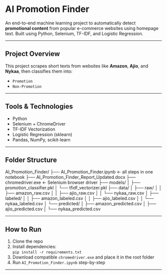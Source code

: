# AI Promotion Finder

An end-to-end machine learning project to automatically detect **promotional content** from popular e-commerce websites using homepage text. Built using Python, Selenium, TF-IDF, and Logistic Regression.

---

## Project Overview

This project scrapes short texts from websites like **Amazon**, **Ajio**, and **Nykaa**, then classifies them into:

- `Promotion`
- `Non-Promotion`
---

##  Tools & Technologies

- Python
- Selenium + ChromeDriver
- TF-IDF Vectorization
- Logistic Regression (sklearn)
- Pandas, NumPy, scikit-learn

---


##  Folder Structure
AI_Promotion_Finder/
├── AI_Promotion_Finder.ipynb ← all steps in one notebook
├── AI_Promotion_Finder_Report_Updated.docx
├── chromedriver.exe ← Selenium browser driver
├── models/
│ ├── promotion_classifier.pkl
│ └── tfidf_vectorizer.pkl
├── data/
│ ├── raw/
│ │ ├── amazon_raw.csv
│ │ ├── ajio_raw.csv
│ │ └── nykaa_raw.csv
│ ├── labeled/
│ │ ├── amazon_labeled.csv
│ │ ├── ajio_labeled.csv
│ │ └── nykaa_labeled.csv
│ └── predicted/
│ ├── amazon_predicted.csv
│ ├── ajio_predicted.csv
│ └── nykaa_predicted.csv


---


##  How to Run

1. Clone the repo
2. Install dependencies:  
   `pip install -r requirements.txt`
3. Download compatible `chromedriver.exe` and place it in the root folder
4. Run `AI_Promotion_Finder.ipynb` step-by-step

---





